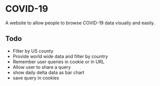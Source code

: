 # COVID-19

A website to allow people to browse COVID-19 data visually and easily.


## Todo

- Filter by US county
- Provide world wide data and filter by country
- Remember user queries in cookie or in URL
- Allow user to share a query
- show daily delta data as bar chart
- save query in cookies
